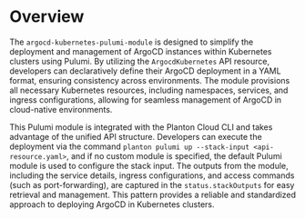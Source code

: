 # Overview

The `argocd-kubernetes-pulumi-module` is designed to simplify the deployment and management of ArgoCD instances within Kubernetes clusters using Pulumi. By utilizing the `ArgocdKubernetes` API resource, developers can declaratively define their ArgoCD deployment in a YAML format, ensuring consistency across environments. The module provisions all necessary Kubernetes resources, including namespaces, services, and ingress configurations, allowing for seamless management of ArgoCD in cloud-native environments.

This Pulumi module is integrated with the Planton Cloud CLI and takes advantage of the unified API structure. Developers can execute the deployment via the command `planton pulumi up --stack-input <api-resource.yaml>`, and if no custom module is specified, the default Pulumi module is used to configure the stack input. The outputs from the module, including the service details, ingress configurations, and access commands (such as port-forwarding), are captured in the `status.stackOutputs` for easy retrieval and management. This pattern provides a reliable and standardized approach to deploying ArgoCD in Kubernetes clusters.